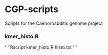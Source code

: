 # CGP-scripts

Scripts for the Caenorhabditis genome project

### kmer_histo.R
'''
Rscript kmer_histo.R histo.txt
'''
